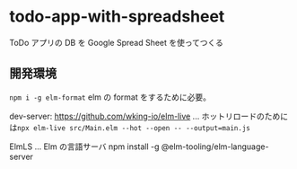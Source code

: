 # todo-app-with-spreadsheet

ToDo アプリの DB を Google Spread Sheet を使ってつくる

## 開発環境

`npm i -g elm-format` elm の format をするために必要。

dev-server: https://github.com/wking-io/elm-live ... ホットリロードのためには`npx elm-live src/Main.elm --hot --open -- --output=main.js`

ElmLS ... Elm の言語サーバ
npm install -g @elm-tooling/elm-language-server
